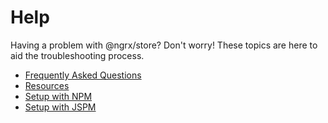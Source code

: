 # Help

Having a problem with @ngrx/store? Don't worry! These topics are here to aid the troubleshooting process.

* [Frequently Asked Questions](frequently_asked_questions.md)
* [Resources](resources.md)
* [Setup with NPM](npm.md)
* [Setup with JSPM](jspm.md)
